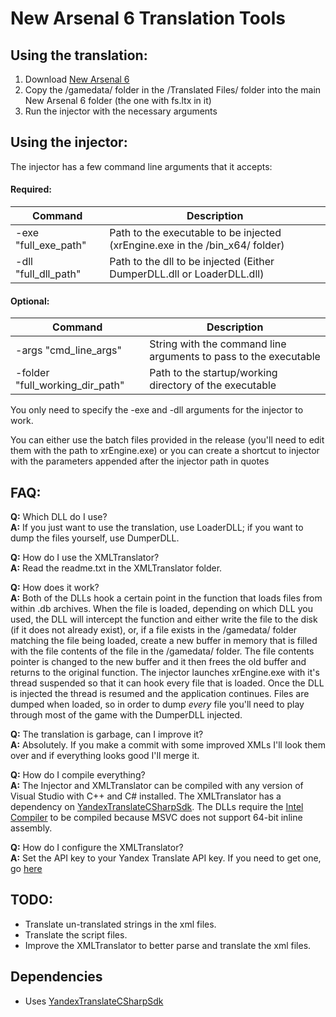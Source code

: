 # New Arsenal 6 Translation Tools
## Using the translation:
1. Download [New Arsenal 6](https://ap-pro.ru/forum/35-91737-80)
2. Copy the /gamedata/ folder in the /Translated Files/ folder into the main New Arsenal 6 folder (the one with fs.ltx in it)
3. Run the injector with the necessary arguments

## Using the injector:
The injector has a few command line arguments that it accepts:
#### Required:
|Command|Description|
|-----|-----|
| -exe "full_exe_path" | Path to the executable to be injected (xrEngine.exe in the /bin_x64/ folder) |
| -dll "full_dll_path" | Path to the dll to be injected	(Either DumperDLL.dll or LoaderDLL.dll) |

#### Optional:
|Command|Description|
|-----|-----|
|-args "cmd_line_args"|String with the command line arguments to pass to the executable|
|-folder "full_working_dir_path"|Path to the startup/working directory of the executable|
	
You only need to specify the -exe and -dll arguments for the injector to work.
	
You can either use the batch files provided in the release (you'll need to edit them with the path to xrEngine.exe) or you can create a shortcut to injector with the parameters appended after the injector path in quotes
	
## FAQ:
	
**Q:** 	Which DLL do I use?\
**A:** 	If you just want to use the translation, use LoaderDLL; if you want to dump the files yourself, use DumperDLL.

**Q:** 	How do I use the XMLTranslator?\
**A:** 	Read the readme.txt in the XMLTranslator folder.

**Q:** 	How does it work?\
**A:** 	Both of the DLLs hook a certain point in the function that loads files from within .db archives. When the file is loaded, depending on which DLL you used, the DLL will intercept the function and either write the file to the disk (if it does not already exist), or, if a file exists in the /gamedata/ folder matching the file being loaded, create a new buffer in memory that is filled with the file contents of the file in the /gamedata/ folder. The file contents pointer is changed to the new buffer and it then frees the old buffer and returns to the original function. The injector launches xrEngine.exe with it's thread suspended so that it can hook every file that is loaded. Once the DLL is injected the thread is resumed and the application continues. Files are dumped when loaded, so in order to dump _every_ file you'll need to play through most of the game with the DumperDLL injected.
	
**Q:**	The translation is garbage, can I improve it?\
**A:**	Absolutely. If you make a commit with some improved XMLs I'll look them over and if everything looks good I'll merge it.

**Q:**	How do I compile everything?\
**A:**	The Injector and XMLTranslator can be compiled with any version of Visual Studio with C++ and C# installed. The XMLTranslator has a dependency on [YandexTranslateCSharpSdk](https://github.com/anovik/YandexTranslateCSharpSdk). The DLLs require the [Intel Compiler](https://software.intel.com/en-us/parallel-studio-xe) to be compiled because MSVC does not support 64-bit inline assembly.

**Q:**	How do I configure the XMLTranslator?\
**A:**	Set the API key to your Yandex Translate API key. If you need to get one, go [here](https://translate.yandex.com/developers)

## TODO:

* Translate un-translated strings in the xml files.
* Translate the script files.
* Improve the XMLTranslator to better parse and translate the xml files.

## Dependencies
* Uses [YandexTranslateCSharpSdk](https://github.com/anovik/YandexTranslateCSharpSdk)